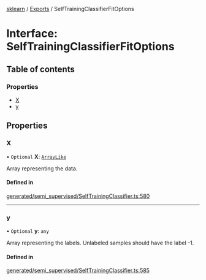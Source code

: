 [sklearn](../readme.md) / [Exports](../modules.md) / SelfTrainingClassifierFitOptions

# Interface: SelfTrainingClassifierFitOptions

## Table of contents

### Properties

- [X](SelfTrainingClassifierFitOptions.md#x)
- [y](SelfTrainingClassifierFitOptions.md#y)

## Properties

### X

• `Optional` **X**: [`ArrayLike`](../modules.md#arraylike)

Array representing the data.

#### Defined in

[generated/semi_supervised/SelfTrainingClassifier.ts:580](https://github.com/transitive-bullshit/scikit-learn-ts/blob/367336a/packages/sklearn/src/generated/semi_supervised/SelfTrainingClassifier.ts#L580)

___

### y

• `Optional` **y**: `any`

Array representing the labels. Unlabeled samples should have the label -1.

#### Defined in

[generated/semi_supervised/SelfTrainingClassifier.ts:585](https://github.com/transitive-bullshit/scikit-learn-ts/blob/367336a/packages/sklearn/src/generated/semi_supervised/SelfTrainingClassifier.ts#L585)
